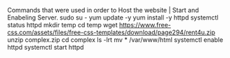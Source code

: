 Commands that were used in order to Host the website | Start and Enabeling Server.
sudo su -
yum update -y
yum install -y httpd
systemctl status httpd
mkdir temp
cd temp
wget https://www.free-css.com/assets/files/free-css-templates/download/page294/rent4u.zip
unzip complex.zip
cd complex
ls -lrt
mv * /var/www/html
systemctl enable httpd
systemctl start httpd
